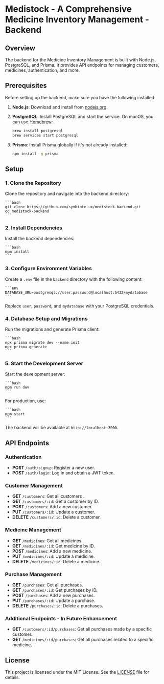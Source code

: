 # Medistock - A Comprehensive Medicine Inventory Management - Backend

## Overview

The backend for the Medicine Inventory Management is built with Node.js, PostgreSQL, and Prisma. It provides API endpoints for managing customers, medicines, authentication, and more.

## Prerequisites

Before setting up the backend, make sure you have the following installed:

1. **Node.js**: Download and install from [nodejs.org](https://nodejs.org/).
2. **PostgreSQL**: Install PostgreSQL and start the service. On macOS, you can use [Homebrew](https://brew.sh/):

   ```bash
   brew install postgresql
   brew services start postgresql
   ```

3. **Prisma**: Install Prisma globally if it's not already installed:

   ```bash
   npm install -g prisma
   ```

## Setup

### 1. Clone the Repository

Clone the repository and navigate into the backend directory:

    ```bash
    git clone https://github.com/symbiote-ux/medistock-backend.git
    cd medistock-backend
    ```

### 2. Install Dependencies

Install the backend dependencies:

    ```bash
    npm install
    ```

### 3. Configure Environment Variables

Create a `.env` file in the `backend` directory with the following content:

    ```env
    DATABASE_URL=postgresql://user:password@localhost:5432/mydatabase
    ```

Replace `user`, `password`, and `mydatabase` with your PostgreSQL credentials.

### 4. Database Setup and Migrations

Run the migrations and generate Prisma client:

    ```bash
    npx prisma migrate dev --name init
    npx prisma generate
    ```

### 5. Start the Development Server

Start the development server:

    ```bash
    npm run dev
    ```

For production, use:

    ```bash
    npm start
    ```

The backend will be available at `http://localhost:3000`.

## API Endpoints

### Authentication

- **POST** `/auth/signup`: Register a new user.
- **POST** `/auth/login`: Log in and obtain a JWT token.

### Customer Management

- **GET** `/customers`: Get all customers .
- **GET** `/customers/:id`: Get a customer by ID.
- **POST** `/customers`: Add a new customer.
- **PUT** `/customers/:id`: Update a customer.
- **DELETE** `/customers/:id`: Delete a customer.

### Medicine Management

- **GET** `/medicines`: Get all medicines.
- **GET** `/medicines/:id`: Get medicine by ID.
- **POST** `/medicines`: Add a new medicine.
- **PUT** `/medicines/:id`: Update a medicine.
- **DELETE** `/medicines/:id`: Delete a medicine.

### Purchase Management

- **GET** `/purchases`: Get all purchases.
- **GET** `/purchases/:id`: Get purchases by ID.
- **POST** `/purchases`: Add a new purchases.
- **PUT** `/purchases/:id`: Update a purchase.
- **DELETE** `/purchases/:id`: Delete a purchases.

### Additional Endpoints - In Future Enhancement

- **GET** `/customers/:id/purchases`: Get all purchases made by a specific customer.
- **GET** `/medicines/:id/purchases`: Get all purchases related to a specific medicine.

## License

This project is licensed under the MIT License. See the [LICENSE](LICENSE) file for details.
